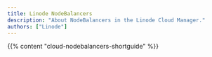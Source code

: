 ```yaml
---
title: Linode NodeBalancers
description: "About NodeBalancers in the Linode Cloud Manager."
authors: ["Linode"]
---
```


{{% content "cloud-nodebalancers-shortguide" %}}
